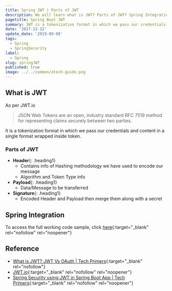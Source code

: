 ```yaml
---
title: Spring JWT | Parts of JWT
description: We will learn what is JWT? Parts of JWT? Spring Integration of JWT.
pagetitle: Spring Boot JWT
summary: JWT is a tokenization format in which we pass our credentials and content in a single format wrapped inside token.
date: '2017-12-12'
update_date: '2019-09-08'
tags:
  - Spring
  - SpringSecurity
label:
  - Spring
slug: springJWT
published: true
image: ../../common/atech-guide.png
---
```


## What is JWT

As per JWT.io  
> JSON Web Tokens are an open, industry standard RFC 7519 method for representing claims securely between two parties.

It is a tokenization format in which we pass our credentials and content in a single format wrapped inside token.  

### Parts of JWT

- **Header**{: .heading1}
  - Contains info of Hashing methodology we have used to encode our message
  - Algorithm and Token Type info
- **Payload**{: .heading1}
  - Data/Message to be transferred
- **Signature**{: .heading1}
  - Encoded Header and Payload then merge them along with a secret
  
## Spring Integration

To access the full working code sample, click [here](https://github.com/kamranalinitb/springboot-blog/tree/master/jwt){:target="_blank" rel="nofollow" rel="noopener"}

## Reference
- [What is JWT? JWT Vs OAuth | Tech Primers](https://www.youtube.com/watch?v=muRr4dImv1k){:target="_blank" rel="nofollow"}  
- [JWT.io](https://jwt.io/){:target="_blank" rel="nofollow" rel="noopener"}  
- [Spring Security using JWT in Spring Boot App | Tech Primers](https://www.youtube.com/watch?v=-HYrUs1ZCLI){:target="_blank" rel="nofollow" rel="noopener"}
